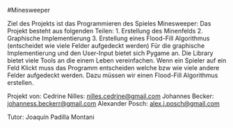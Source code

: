 #Minesweeper

Ziel des Projekts ist das Programmieren des Spieles Minesweeper:
Das Projekt besteht aus folgenden Teilen:
    1. Erstellung des Minenfelds
    2. Graphische Implementierung 
    3. Erstellung eines Flood-Fill Algorithmus (entscheidet wie viele Felder aufgedeckt werden)
Für die graphische Implementierung und den User-Input bietet sich Pygame an. Die Library bietet viele Tools an die einem Leben vereinfachen.
Wenn ein Spieler auf ein Feld Klickt muss das Programm entscheiden welche bzw wie viele andere Felder aufgedeckt werden. Dazu müssen wir einen Flood-Fill Algorithmus erstellen.

Projekt von:
Cedrine Nilles: nilles.cedrine@gmail.com
Johannes Becker: johanness.beckerr@gmail.com
Alexander Posch: alex.j.posch@gmail.com

Tutor: Joaquín Padilla Montani
